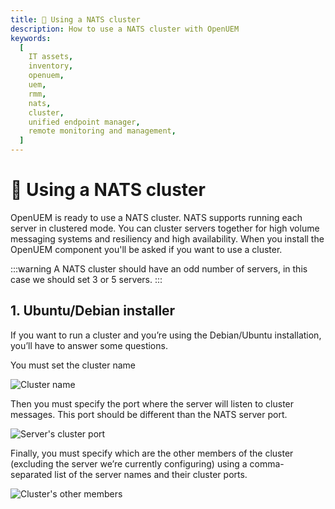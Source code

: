 ```yaml
---
title: 🏢 Using a NATS cluster
description: How to use a NATS cluster with OpenUEM
keywords:
  [
    IT assets,
    inventory,
    openuem,
    uem,
    rmm,
    nats,
    cluster,
    unified endpoint manager,
    remote monitoring and management,
  ]
---
```


# 🏢 Using a NATS cluster

OpenUEM is ready to use a NATS cluster. NATS supports running each server in clustered mode. You can cluster servers together for high volume messaging systems and resiliency and high availability. When you install the OpenUEM component you'll be asked if you want to use a cluster.

:::warning
A NATS cluster should have an odd number of servers, in this case we should set 3 or 5 servers.
:::

## 1. Ubuntu/Debian installer

If you want to run a cluster and you’re using the Debian/Ubuntu installation, you’ll have to answer some questions.

You must set the cluster name

![Cluster name](/img/linux/cluster_name.png)

Then you must specify the port where the server will listen to cluster messages. This port should be different than the NATS server port.

![Server's cluster port](/img/linux/cluster_port.png)

Finally, you must specify which are the other members of the cluster (excluding the server we’re currently configuring) using a comma-separated list of the server names and their cluster ports.

![Cluster's other members](/img/linux/cluster_members.png)
